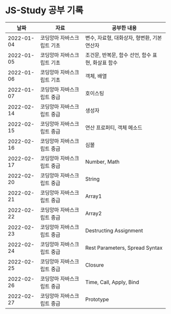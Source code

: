 # JS-Study 공부 기록

| 날짜 | 자료 | 공부한 내용 |
|------|---|---|
| 2022-01-04 | 코딩앙마 자바스크립트 기초 | 변수, 자료형, 대화상자, 형변환, 기본 연산자 |
| 2022-01-05 | 코딩앙마 자바스크립트 기초 | 조건문, 반복문, 함수 선언, 함수 표현, 화살표 함수 |
| 2022-01-06 | 코딩앙마 자바스크립트 기초 | 객체, 배열 |
| 2022-01-07 | 코딩앙마 자바스크립트 중급 | 호이스팅 |
| 2022-02-14 | 코딩앙마 자바스크립트 중급 | 생성자 |
| 2022-02-15 | 코딩앙마 자바스크립트 중급 | 연산 프로퍼티, 객체 메소드 |
| 2022-02-16 | 코딩앙마 자바스크립트 중급 | 심볼 |
| 2022-02-17 | 코딩앙마 자바스크립트 중급 | Number, Math |
| 2022-02-20 | 코딩앙마 자바스크립트 중급 | String |
| 2022-02-21 | 코딩앙마 자바스크립트 중급 | Array1 |
| 2022-02-22 | 코딩앙마 자바스크립트 중급 | Array2 |
| 2022-02-23 | 코딩앙마 자바스크립트 중급 | Destructing Assignment |
| 2022-02-24 | 코딩앙마 자바스크립트 중급 | Rest Parameters, Spread Syntax |
| 2022-02-25 | 코딩앙마 자바스크립트 중급 | Closure |
| 2022-02-26 | 코딩앙마 자바스크립트 중급 | Time, Call, Apply, Bind |
| 2022-02-27 | 코딩앙마 자바스크립트 중급 | Prototype |